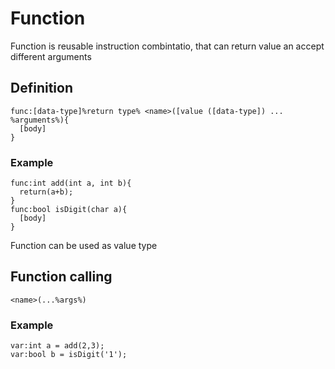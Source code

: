 # Function

Function is reusable instruction combintatio, that can return value an accept different arguments

## Definition

```
func:[data-type]%return type% <name>([value ([data-type]) ... %arguments%){
  [body]
}
```
### Example

```
func:int add(int a, int b){
  return(a+b);
}
func:bool isDigit(char a){
  [body]
}
```

Function can be used as value type

## Function calling
```
<name>(...%args%)
```
### Example
```
var:int a = add(2,3);
var:bool b = isDigit('1');
```
